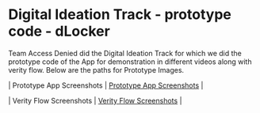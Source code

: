 # Digital Ideation Track - prototype code - dLocker

Team Access Denied did the Digital Ideation Track for which we did the prototype code of the App for demonstration in different videos along with verity flow. Below are the paths for Prototype Images.

| Prototype App Screenshots | [Prototype App Screenshots](../designs/images/discover-dLocker/) |

| Verity Flow Screenshots | [Verity Flow Screenshots](../track/dti/images) |

